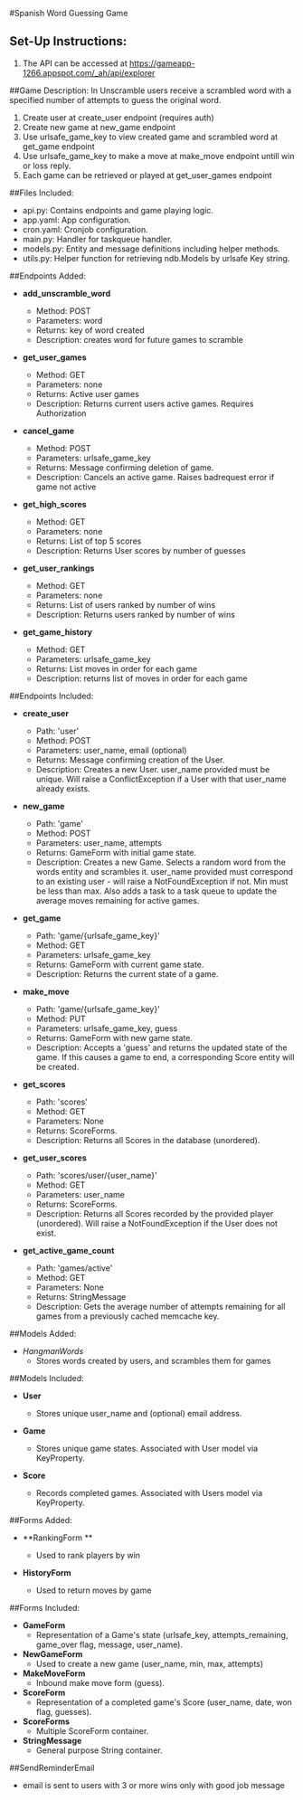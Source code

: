 #Spanish Word Guessing Game 

## Set-Up Instructions:
1. The API can be accessed at https://gameapp-1266.appspot.com/_ah/api/explorer
 
 
 
##Game Description:
In Unscramble users receive a scrambled word with a specified number of 
attempts to guess the original word. 

1. Create user at create_user endpoint (requires auth) 
2. Create new game at new_game endpoint
3. Use urlsafe_game_key to view created game and scrambled word at get_game endpoint
4. Use urlsafe_game_key to make a move at make_move endpoint untill win or loss reply.
5. Each game can be retrieved or played at get_user_games endpoint

##Files Included:
 - api.py: Contains endpoints and game playing logic.
 - app.yaml: App configuration.
 - cron.yaml: Cronjob configuration.
 - main.py: Handler for taskqueue handler.
 - models.py: Entity and message definitions including helper methods.
 - utils.py: Helper function for retrieving ndb.Models by urlsafe Key string.
 
##Endpoints Added: 
 - **add_unscramble_word**
    - Method: POST
    - Parameters: word
    - Returns: key of word created
    - Description: creates word for future games to scramble
	
 - **get_user_games**
    - Method: GET
    - Parameters: none
    - Returns: Active user games
    - Description: Returns current users active games. Requires Authorization
	
 - **cancel_game**
    - Method: POST
    - Parameters: urlsafe_game_key
    - Returns: Message confirming deletion of game.
    - Description: Cancels an active game. Raises badrequest error if game
	not active
	
 - **get_high_scores**
    - Method: GET
    - Parameters: none
    - Returns: List of top 5 scores
    - Description: Returns User scores by number of guesses
	
 - **get_user_rankings**
    - Method: GET
    - Parameters: none
    - Returns: List of users ranked by number of wins
    - Description: Returns users ranked by number of wins
	
 - **get_game_history**
    - Method: GET
    - Parameters: urlsafe_game_key
    - Returns: List moves in order for each game
    - Description: returns list of moves in order for each game
	
##Endpoints Included:
 - **create_user**
    - Path: 'user'
    - Method: POST
    - Parameters: user_name, email (optional)
    - Returns: Message confirming creation of the User.
    - Description: Creates a new User. user_name provided must be unique. Will 
    raise a ConflictException if a User with that user_name already exists.
    
 - **new_game**
    - Path: 'game'
    - Method: POST
    - Parameters: user_name, attempts
    - Returns: GameForm with initial game state.
    - Description: Creates a new Game. Selects a random word from the words entity
      and scrambles it.	user_name provided must correspond to an
    existing user - will raise a NotFoundException if not. Min must be less than
    max. Also adds a task to a task queue to update the average moves remaining
    for active games.
     
 - **get_game**
    - Path: 'game/{urlsafe_game_key}'
    - Method: GET
    - Parameters: urlsafe_game_key
    - Returns: GameForm with current game state.
    - Description: Returns the current state of a game.
    
 - **make_move**
    - Path: 'game/{urlsafe_game_key}'
    - Method: PUT
    - Parameters: urlsafe_game_key, guess
    - Returns: GameForm with new game state.
    - Description: Accepts a 'guess' and returns the updated state of the game.
    If this causes a game to end, a corresponding Score entity will be created.
    
 - **get_scores**
    - Path: 'scores'
    - Method: GET
    - Parameters: None
    - Returns: ScoreForms.
    - Description: Returns all Scores in the database (unordered).
    
 - **get_user_scores**
    - Path: 'scores/user/{user_name}'
    - Method: GET
    - Parameters: user_name
    - Returns: ScoreForms. 
    - Description: Returns all Scores recorded by the provided player (unordered).
    Will raise a NotFoundException if the User does not exist.
    
 - **get_active_game_count**
    - Path: 'games/active'
    - Method: GET
    - Parameters: None
    - Returns: StringMessage
    - Description: Gets the average number of attempts remaining for all games
    from a previously cached memcache key.
	
##Models Added:
 - *HangmanWords*
	- Stores words created by users, and scrambles them for games
	
##Models Included:
 - **User**
    - Stores unique user_name and (optional) email address.
    
 - **Game**
    - Stores unique game states. Associated with User model via KeyProperty.
    
 - **Score**
    - Records completed games. Associated with Users model via KeyProperty.

##Forms Added:
 - **RankingForm **
    - Used to rank players by win
	
 - **HistoryForm**
    - Used to return moves by game
	
##Forms Included:
 - **GameForm**
    - Representation of a Game's state (urlsafe_key, attempts_remaining,
    game_over flag, message, user_name).
 - **NewGameForm**
    - Used to create a new game (user_name, min, max, attempts)
 - **MakeMoveForm**
    - Inbound make move form (guess).
 - **ScoreForm**
    - Representation of a completed game's Score (user_name, date, won flag,
    guesses).
 - **ScoreForms**
    - Multiple ScoreForm container.
 - **StringMessage**
    - General purpose String container.

##SendReminderEmail 
 - email is sent to users with 3 or more wins only with good job message 
